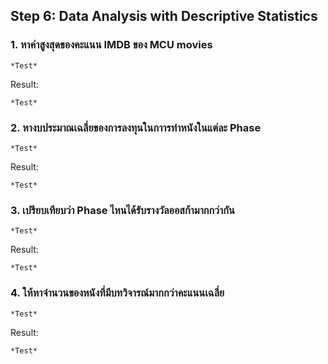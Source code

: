 ## Step 6: Data Analysis with Descriptive Statistics

### 1. หาค่าสูงสุดของคะแนน IMDB ของ MCU movies
```{R}
*Test*
```
Result:
```{R}
*Test*
```
### 2. หางบประมาณเฉลี่ยของการลงทุนในกาารทำหนังในแต่ละ Phase
```{R}
*Test*
```
Result:
```{R}
*Test*
```
### 3. เปรียบเทียบว่า Phase ไหนได้รับรางวัลออสก้ามากกว่ากัน
```{R}
*Test*
```
Result:
```{R}
*Test*
```
### 4. ให้หาจำนวนของหนังที่มีบทวิจารณ์มากกว่าคะแนนเฉลี่ย
```{R}
*Test*
```
Result:
```{R}
*Test*
```
